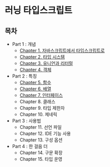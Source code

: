 # 러닝 타입스크립트

## 목차
- Part 1 : 개념
  - [Chapter 1. 자바스크립트에서 타입스크립트로](./contents/chapter01.md)
  - [Chapter 2. 타입 시스템](./contents/chapter02.md)
  - [Chapter 3. 유니언과 리터럴](./contents/chapter03.md)
  - [Chapter 4. 객체](./contents/chapter04.md)
- Part 2 : 특징
  - [Chapter 5. 함수](./contents/chapter05.md)
  - [Chapter 6. 배열](./contents/chapter06.md)
  - [Chapter 7. 인터페이스](./contents/chapter07.md)
  - Chapter 8. 클래스
  - Chapter 9. 타입 제한자
  - Chapter 10. 제네릭
- Part 3 : 사용법
  - Chapter 11. 선언 파일
  - Chapter 12. IDE 기능 사용
  - Chapter 13. 구성 옵션
- Part 4 : 한 걸음 더
  - Chapter 14. 구문 확장
  - Chapter 15. 타입 운영